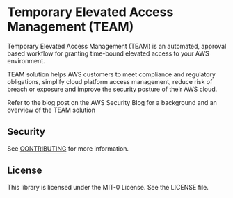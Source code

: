# Temporary Elevated Access Management (TEAM)

Temporary Elevated Access Management (TEAM) is an automated, approval based workflow for granting time-bound elevated access to your AWS environment.

TEAM solution helps AWS customers to meet compliance and regulatory obligations, simplify cloud platform access management, reduce risk of breach or exposure and improve the security posture of their AWS cloud.

Refer to the blog post on the AWS Security Blog for a background and an overview of the TEAM solution


## Security

See [CONTRIBUTING](CONTRIBUTING.md#security-issue-notifications) for more information.

## License

This library is licensed under the MIT-0 License. See the LICENSE file.

